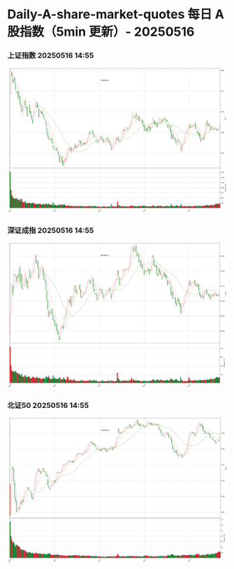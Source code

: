 
# Daily-A-share-market-quotes 每日 A 股指数（5min 更新）- 20250516

### 上证指数 20250516 14:55
![](./fig/2025/5/20250516-sh000001.png)

### 深证成指 20250516 14:55
![](./fig/2025/5/20250516-sz399001.png)

### 北证50 20250516 14:55
![](./fig/2025/5/20250516-bj899050.png)
